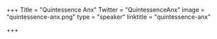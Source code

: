 +++
Title = "Quintessence Anx"
Twitter = "QuintessenceAnx"
image = "quintessence-anx.png"
type = "speaker"
linktitle = "quintessence-anx"

+++

